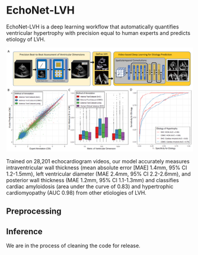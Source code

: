 # EchoNet-LVH

EchoNet-LVH is a deep learning workflow that automatically quantifies ventricular hypertrophy with precision equal to human experts and predicts etiology of LVH. 

![](Figure1.png)

Trained on 28,201 echocardiogram videos, our model accurately measures intraventricular wall thickness (mean absolute error [MAE] 1.4mm, 95% CI 1.2-1.5mm), left ventricular diameter (MAE 2.4mm, 95% CI 2.2-2.6mm), and posterior wall thickness (MAE 1.2mm, 95% CI 1.1-1.3mm) and classifies cardiac amyloidosis (area under the curve of 0.83) and hypertrophic cardiomyopathy (AUC 0.98) from other etiologies of LVH. 

## Preprocessing

## Inference

We are in the process of cleaning the code for release. 



